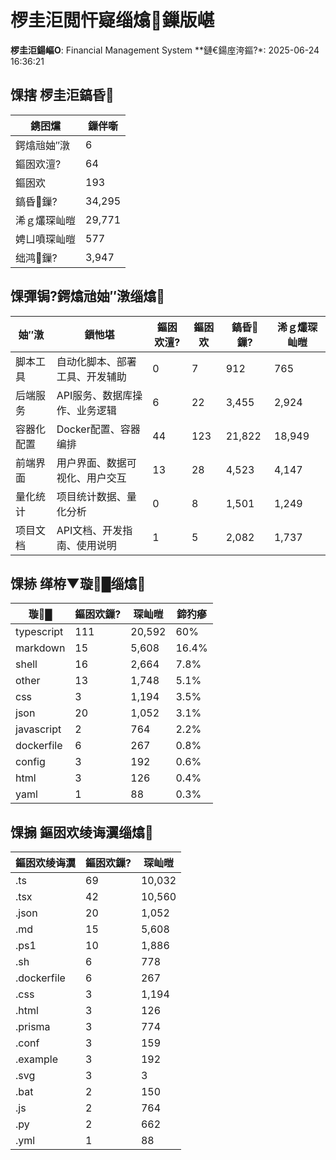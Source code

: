 ﻿# 椤圭洰閲忓寲缁熻鏁版嵁

**椤圭洰鍚嶇О**: Financial Management System
**鏈€鍚庢洿鏂?*: 2025-06-24 16:36:21

## 馃搳 椤圭洰鎬昏

| 鎸囨爣 | 鏁伴噺 |
|------|------|
| 鍔熻兘妯″潡 | 6 |
| 鏂囦欢澶?| 64 |
| 鏂囦欢 | 193 |
| 鎬昏鏁?| 34,295 |
| 浠ｇ爜琛屾暟 | 29,771 |
| 娉ㄩ噴琛屾暟 | 577 |
| 绌鸿鏁?| 3,947 |

## 馃彈锔?鍔熻兘妯″潡缁熻

| 妯″潡 | 鎻忚堪 | 鏂囦欢澶?| 鏂囦欢 | 鎬昏鏁?| 浠ｇ爜琛屾暟 |
|------|------|--------|------|--------|----------|
| 脚本工具 | 自动化脚本、部署工具、开发辅助 | 0 | 7 | 912 | 765 |
| 后端服务 | API服务、数据库操作、业务逻辑 | 6 | 22 | 3,455 | 2,924 |
| 容器化配置 | Docker配置、容器编排 | 44 | 123 | 21,822 | 18,949 |
| 前端界面 | 用户界面、数据可视化、用户交互 | 13 | 28 | 4,523 | 4,147 |
| 量化统计 | 项目统计数据、量化分析 | 0 | 8 | 1,501 | 1,249 |
| 项目文档 | API文档、开发指南、使用说明 | 1 | 5 | 2,082 | 1,737 |

## 馃捇 缂栫▼璇█缁熻

| 璇█ | 鏂囦欢鏁?| 琛屾暟 | 鍗犳瘮 |
|------|--------|------|------|
| typescript | 111 | 20,592 | 60% |
| markdown | 15 | 5,608 | 16.4% |
| shell | 16 | 2,664 | 7.8% |
| other | 13 | 1,748 | 5.1% |
| css | 3 | 1,194 | 3.5% |
| json | 20 | 1,052 | 3.1% |
| javascript | 2 | 764 | 2.2% |
| dockerfile | 6 | 267 | 0.8% |
| config | 3 | 192 | 0.6% |
| html | 3 | 126 | 0.4% |
| yaml | 1 | 88 | 0.3% |

## 馃搧 鏂囦欢绫诲瀷缁熻

| 鏂囦欢绫诲瀷 | 鏂囦欢鏁?| 琛屾暟 |
|----------|--------|------|
| .ts | 69 | 10,032 |
| .tsx | 42 | 10,560 |
| .json | 20 | 1,052 |
| .md | 15 | 5,608 |
| .ps1 | 10 | 1,886 |
| .sh | 6 | 778 |
| .dockerfile | 6 | 267 |
| .css | 3 | 1,194 |
| .html | 3 | 126 |
| .prisma | 3 | 774 |
| .conf | 3 | 159 |
| .example | 3 | 192 |
| .svg | 3 | 3 |
| .bat | 2 | 150 |
| .js | 2 | 764 |
| .py | 2 | 662 |
| .yml | 1 | 88 |


